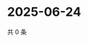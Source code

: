 # 2025-06-24

共 0 条

<!-- BEGIN ZHIHUVIDEO -->
<!-- 最后更新时间 Tue Jun 24 2025 02:16:11 GMT+0800 (China Standard Time) -->

<!-- END ZHIHUVIDEO -->
